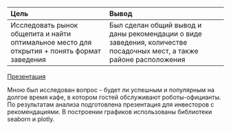 |        Цель         |      Вывод         |
| :------------------ | :------------------|
|Исследовать рынок общепита и найти оптимальное место для открытия + понять формат заведения|Был сделан общий вывод и даны рекомендации о виде заведения, количестве посадочных мест, а также районе расположения|

[Презентация](https://github.com/valeraleraleb/Yandex_educational_projects/blob/main/%D0%A0%D0%B0%D1%81%D1%81%D0%BA%D0%B0%D0%B7%20%D1%81%20%D0%BF%D0%BE%D0%BC%D0%BE%D1%89%D1%8C%D1%8E%20%D0%B4%D0%B0%D0%BD%D0%BD%D1%8B%D1%85/VaLe_presentation_v01-00.pdf)

Мною был исследован вопрос - будет ли успешным и популярным на долгое время кафе, в котором гостей обслуживают роботы-официанты. По результатам анализа подготовлена презентация для инвесторов с рекомендациями. В построении графиков использованы библиотеки seaborn и plotly. 

